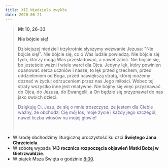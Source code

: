 ```yaml
---
title: XII Niedziela zwykła
date: 2020-06-21
---
```


> **Mt 10, 26-33**
>
> **Nie bójcie się!**
>
> Dzisiejszej niedzieli trzykrotnie słyszymy wezwanie Jezusa: "Nie bójcie się!". Nie bójcie się, co o Was ludzie powiedzą. Nie bójcie się tych, którzy mogą Was prześladować, a nawet zabić. Nie bójcie się, bo jesteście ważni i wiele warci dla Ojca. Jedyny lęk, który powinien opanować serca uczniów i nasze, to lęk przed grzechem, przed oddzieleniem od Boga, przed największą stratą, której możemy doznać w życiu: odrzuceniem przez nas Jego miłości. Wobec tej straty wszystko inne jest relatywne. Nie bójmy się więc przyznawać do Ojca, do Jezusa, do Ewangelii, a On będzie się przyznawał do nas jako swoich dzieci.
>
> <span style="color: #666699;">Dziękuję Ci, Jezu, że się o mnie troszczysz, że jestem dla Ciebie ważny, że obchodzi Cię mój los, moje życie i każdy jego szczegół, nawet liczba włosów na mojej głowie! </span>
>
> &nbsp;

- W środę obchodzimy liturgiczną uroczystość ku czci **Świętego Jana Chrzciciela**.
- W sobotę wypada **143 rocznica rozpoczęcia objawień Matki Bożej w Gietrzwałdzie**.
- W piątek Msza Święta o godzinie <u>8:00</u>.

